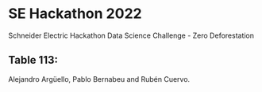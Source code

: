 # SE Hackathon 2022
Schneider Electric Hackathon Data Science Challenge - Zero Deforestation

## Table 113:
Alejandro Argüello, Pablo Bernabeu and Rubén Cuervo.
